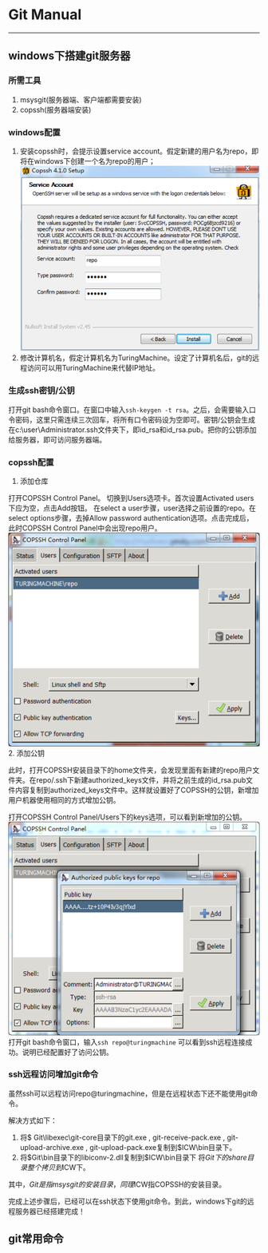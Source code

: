 # Git Manual
----------
## windows下搭建git服务器
### 所需工具
1. msysgit(服务器端、客户端都需要安装)
2. copssh(服务器端安装)
### windows配置
1. 安装copssh时，会提示设置service account。假定新建的用户名为repo，即将在windows下创建一个名为repo的用户；
![创建repo用户](img/copssh_install.png)
2. 修改计算机名，假定计算机名为TuringMachine。设定了计算机名后，git的远程访问可以用TuringMachine来代替IP地址。
### 生成ssh密钥/公钥
打开git bash命令窗口。在窗口中输入`ssh-keygen -t rsa`。之后，会需要输入口令密码，这里只需连续三次回车，将所有口令密码设为空即可。密钥/公钥会生成在c:\user\Administrator\.ssh文件夹下，即id\_rsa和id\_rsa.pub。把你的公钥添加给服务器，即可访问服务器端。
### copssh配置
1. 添加仓库

打开COPSSH Control Panel。
切换到Users选项卡。首次设置Activated users下应为空，点击Add按钮。
在select a user步骤，user选择之前设置的repo。在select options步骤，去掉Allow password authentication选项。点击完成后，此时COPSSH Control Panel中会出现repo用户。
![创建repo用户](img/activated_user.png)
2. 添加公钥

此时，打开COPSSH安装目录下的home文件夹，会发现里面有新建的repo用户文件夹。在repo/.ssh下新建authorized\_keys文件，并将之前生成的id\_rsa.pub文件内容复制到authorized\_keys文件中。这样就设置好了COPSSH的公钥，新增加用户机器使用相同的方式增加公钥。

打开COPSSH Control Panel/Users下的keys选项，可以看到新增加的公钥。
![创建repo用户](img/authorized_keys.png)
打开git bash命令窗口，输入`ssh repo@turingmachine`	可以看到ssh远程连接成功。说明已经配置好了访问公钥。
### ssh远程访问增加git命令
虽然ssh可以远程访问repo@turingmachine，但是在远程状态下还不能使用git命令。

解决方式如下：

1. 将$ Git\libexec\git-core目录下的git.exe , git-receive-pack.exe , git-upload-archive.exe , git-upload-pack.exe复制到$ICW\bin目录下。
2. 将$Git\bin目录下的libiconv-2.dll复制到$ICW\bin目录下
将$Git下的share目录整个拷贝到$ICW下。

其中，$Git是指msysgit的安装目录  ，同理$ICW指COPSSH的安装目录。

完成上述步骤后，已经可以在ssh状态下使用git命令。到此，windows下git的远程服务器已经搭建完成！
## git常用命令
